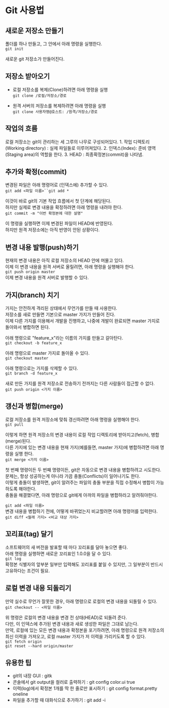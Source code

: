 Git 사용법
==========

새로운 저장소 만들기
--------------------

폴더를 하나 만들고, 그 안에서 아래 명령을 실행한다.  
`git init`

새로운 git 저장소가 만들어진다.

저장소 받아오기
---------------

-	로컬 저장소를 복제(Clone)하려면 아래 명령을 실행  
	`git clone /로컬/저장소/경로`

-	원격 서버의 저장소를 복제하려면 아래 명령을 실행  
	`git clone 사용자명@호스트: /원격/저장소/경로`

작업의 흐름
-----------

로컬 저장소는 git이 관리하는 세 그루의 나무로 구성되어있다. 1. 작업 디렉토리(Working directory) : 실제 파일들로 이루어져있다. 2. 인덱스(Index): 준비 영역(Staging area)의 역할을 한다. 3. HEAD : 최종확정본(commit)을 나타냄.

추가와 확정(commit)
-------------------

변경된 파일은 아래 명령어로 (인덱스에) 추가할 수 있다.  
`git add <파일 이름>``git add *`

이것이 바로 git의 기본 작업 흐름에서 첫 단계에 해당된다.  
하지만 실제로 변경 내용을 확정하려면 아래 명령을 내려야 한다.  
`git commit -m "이번 확정본에 대한 설명"`

이 명령을 실행하면 이제 변경된 파일이 HEAD에 반영된다.  
하지만 원격 저장소에는 아직 반영이 안된 상황이다.

변경 내용 발행(push)하기
------------------------

현재의 변경 내용은 아직 로컬 저장소의 HEAD 안에 머물고 있다.  
이제 이 변경 내용을 원격 서버로 올릴려면, 아래 명령을 실행해야 한다.  
`git push origin master`  
이제 변경 내용을 원격 서버로 발행할 수 있다.

가지(branch) 치기
-----------------

가지는 안전하게 격리된 상태에서 무언가를 만들 때 사용한다.  
저장소를 새로 만들면 기본으로 master 가지가 만들어 진다.  
이제 다른 가지를 이용해서 개발을 진행하고, 나중에 개발이 완료되면 master 가지로 돌아와서 병합하면 된다.

아래 명령으로 "feature_x"라는 이름의 가지를 만들고 갈아탄다.  
`git checkout -b feature_x`

아래 명령으로 master 가지로 돌아올 수 있다.  
`git checkout master`

아래 명령으로는 가지를 삭제할 수 있다.  
`git branch -d feature_x`

새로 만든 가지를 원격 저장소로 전송하기 전까지는 다른 사람들이 접근할 수 없다.  
`git push origin <가지 이름>`

갱신과 병합(merge)
------------------

로컬 저장소를 원격 저장소에 맞춰 갱신하려면 아래 명령을 실행해야 한다.  
`git pull`

이렇게 하면 원격 저장소의 변경 내용이 로컬 작업 디렉토리에 받아지고(fetch), 병합(merge)된다.  
다른 가지에 있는 변경 내용을 현재 가지(예를들면, master 가지)에 병합하려면 아래 명령을 실행 한다.  
`git merge <가지 이름>`

첫 번째 명령이든 두 번째 명령이든, git은 자동으로 변경 내용을 병합하려고 시도한다.  
문제는, 항상 성공하는게 아니라 가끔 충돌(Conflicts)이 일어나기도 한다.  
이렇게 충돌이 발생하면, git이 알려주는 파일의 충돌 부분을 직접 수정해서 병합이 가능하도록 해야한다.  
충돌을 해결했다면, 아래 명령으로 git에게 아까의 파일을 병합하라고 알려줘야한다.

`git add <파일 이름>`  
변경 내용을 병합하기 전에, 어떻게 바뀌었는지 비교할려면 아래 명령어를 입력한다.  
`git diff <월래 가지> <비교 대상 가지>`

꼬리표(tag) 달기
----------------

소프트웨어의 새 버전을 발표할 때 마다 꼬리표를 달아 놓으면 좋다.  
아래 명령을 실행하면 새로운 꼬리표인 1.0.0을 달 수 있다.  
`git log`  
확정본 식별자의 앞부분 일부만 입력해도 꼬리표를 붙일 수 있지만, 그 일부분이 반드시 고유하다는 조건이 필요.

로컬 변경 내용 되돌리기
-----------------------

만약 실수로 무언가 잘못한 경우, 아래 명령으로 로컬의 변경 내용을 되돌릴 수 있다.  
`git checkout -- <파일 이름>`

위 명령은 로컬의 변경 내용을 변경 전 상태(HEAD)로 되돌려 준다.  
다만, 이 인덱스에 추가된 변경 내용과 새로 생성한 파일은 그대로 남는다.  
만약, 로컬에 있는 모든 변경 내용과 확정본을 포기하려면, 아래 명령으로 원격 저장소의 최신 이력을 가져오고, 로컬 master 가지가 저 이력을 가리키도록 할 수 있다.  
`git fetch origin`  
`git reset --hard origin/master`

유용한 팁
---------

-	git의 내장 GUI : gitk
-	콘솔에서 git output을 컬러로 출력하기 : git config color.ui true
-	이력(log)에서 확정본 1개를 딱 한 줄로만 표시하기 : git config format.pretty oneline
-	파일을 추가할 때 대화식으로 추가하기 : git add -i  
